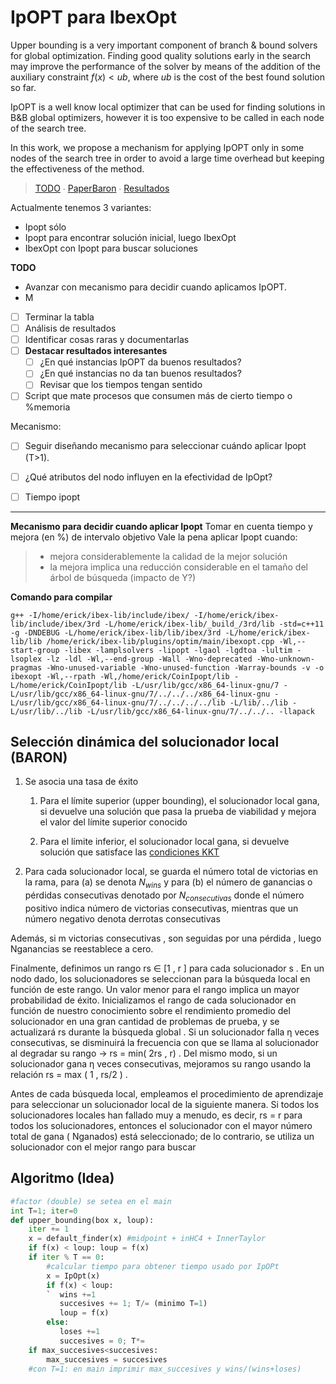 IpOPT para IbexOpt
==

Upper bounding is a very important component of branch & bound solvers for global optimization. Finding good quality solutions early in the search may improve the performance of the solver by means of the addition of the auxiliary constraint $f(x)<ub$, where $ub$ is the cost of the best found solution so far.

IpOPT is a well know local optimizer that can be used for finding solutions in B&B global optimizers, however it is too expensive to be called in each node of the search tree.

In this work, we propose a mechanism for applying IpOPT only in some nodes of the search tree in order to avoid a large time overhead but keeping the effectiveness of the method.

> [TODO](https://docs.google.com/document/d/1P0yYlNuIu-I2taOfEJMDzq-FMiMf7y_uyqXVvFZ8ssE/edit#) ∙ [PaperBaron](http://mpc.zib.de/archive/2018/3/Khajavirad-Sahinidis2018_Article_AHybridLPNLPParadigmForGlobalO.pdf) ∙  [Resultados](https://drive.google.com/file/d/1-EYDoR6nBFgXzq4WG_mMaLD3YkfAv1Fe/view?usp=sharing)
> 
Actualmente tenemos 3 variantes:
* Ipopt sólo
* Ipopt para encontrar solución inicial, luego IbexOpt
* IbexOpt con Ipopt para buscar soluciones

**TODO**

- Avanzar con mecanismo para decidir cuando aplicamos IpOPT.
- M

- [ ] Terminar la tabla
- [ ] Análisis de resultados
- [ ] Identificar cosas raras y documentarlas
- [ ] **Destacar resultados interesantes**
	- [ ] ¿En qué instancias IpOPT da buenos resultados?
	- [ ] ¿En qué instancias no da tan buenos resultados?
	- [ ] Revisar que los tiempos tengan sentido
- [ ] Script que mate procesos que consumen más de cierto tiempo o %memoria

Mecanismo:
- [ ] Seguir diseñando mecanismo para seleccionar cuándo aplicar Ipopt (T>1).
- [ ] ¿Qué atributos del nodo influyen en la efectividad de IpOpt?
- [ ] Tiempo ipopt



---
**Mecanismo para decidir cuando aplicar Ipopt**
Tomar en cuenta tiempo y mejora (en %) de intervalo objetivo
Vale la pena aplicar Ipopt cuando:
>- mejora considerablemente la calidad de la mejor solución
> - la mejora implica una reducción considerable en el tamaño del árbol de búsqueda (impacto de Y?)


**Comando para compilar**

	g++ -I/home/erick/ibex-lib/include/ibex/ -I/home/erick/ibex-lib/include/ibex/3rd -L/home/erick/ibex-lib/_build_/3rd/lib -std=c++11 -g -DNDEBUG -L/home/erick/ibex-lib/lib/ibex/3rd -L/home/erick/ibex-lib/lib /home/erick/ibex-lib/plugins/optim/main/ibexopt.cpp -Wl,--start-group -libex -lamplsolvers -lipopt -lgaol -lgdtoa -lultim -lsoplex -lz -ldl -Wl,--end-group -Wall -Wno-deprecated -Wno-unknown-pragmas -Wno-unused-variable -Wno-unused-function -Warray-bounds -v -o ibexopt -Wl,--rpath -Wl,/home/erick/CoinIpopt/lib -L/home/erick/CoinIpopt/lib -L/usr/lib/gcc/x86_64-linux-gnu/7 -L/usr/lib/gcc/x86_64-linux-gnu/7/../../../x86_64-linux-gnu -L/usr/lib/gcc/x86_64-linux-gnu/7/../../../../lib -L/lib/../lib -L/usr/lib/../lib -L/usr/lib/gcc/x86_64-linux-gnu/7/../../.. -llapack

Selección dinámica del solucionador local (BARON)
---
  

1.  Se asocia una tasa de éxito
    
	1.  Para el límite superior (upper bounding), el solucionador local gana, si devuelve una solución que pasa la prueba de viabilidad y mejora el valor del límite superior conocido
    
	2.  Para el límite inferior, el solucionador local gana, si devuelve solución que satisface las [condiciones KKT](http://apmonitor.com/me575/index.php/Main/KuhnTucker)
    

2. Para cada solucionador local, se guarda el número total de victorias en la rama, para (a) se denota $N_{wins}$  y para (b) el número de ganancias o pérdidas consecutivas  denotado por $N_{consecutivas}$ donde el número positivo indica número de victorias consecutivas, mientras que un número negativo denota derrotas consecutivas

Además, si m victorias consecutivas , son seguidas por una pérdida , luego Nganancias se reestablece a cero.

Finalmente, definimos un rango rs ∈ [1 ,  r ] para cada solucionador s . En un nodo dado, los solucionadores se seleccionan para la búsqueda local en función de este rango. Un valor menor para el rango implica un mayor probabilidad de éxito. Inicializamos el rango de cada solucionador en función de nuestro conocimiento sobre el rendimiento promedio del solucionador en una gran cantidad de problemas de prueba, y se actualizará rs durante la búsqueda global . Si un solucionador falla η veces consecutivas, se disminuirá la frecuencia con que se llama al solucionador al degradar su rango -> rs = min( 2rs ,  r) . Del mismo modo, si un solucionador gana η veces consecutivas, mejoramos su rango usando la relación rs = max ( 1 , rs/2 ) .

Antes de cada búsqueda local, empleamos el procedimiento de aprendizaje para seleccionar un solucionador local de la siguiente manera. Si todos los solucionadores locales han fallado muy a menudo, es decir, rs = r para todos los solucionadores, entonces el solucionador con el mayor número total de gana ( Nganados) está seleccionado; de lo contrario, se utiliza un solucionador con el mejor rango para buscar

Algoritmo (Idea)
---
````python
#factor (double) se setea en el main
int T=1; iter=0
def upper_bounding(box x, loup):
    iter += 1
	x = default_finder(x) #midpoint + inHC4 + InnerTaylor
	if f(x) < loup: loup = f(x)
	if iter % T == 0:
 	    #calcular tiempo para obtener tiempo usado por IpOPt
		x = IpOpt(x) 
		if f(x) < loup: 
		`  wins +=1
	   	   succesives += 1; T/= (minimo T=1)
		   loup = f(x)
		else:
		   loses +=1
		   succesives = 0; T*=
	if max_succesives<succesives:
		max_succesives = succesives
	#con T=1: en main imprimir max_succesives y wins/(wins+loses)
````



<!--stackedit_data:
eyJoaXN0b3J5IjpbMTM4MTM1NjQ5NSwtMTM4NzAzNTg4OF19
-->
